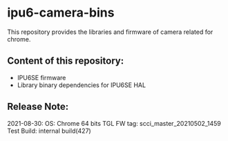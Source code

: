# ipu6-camera-bins

This repository provides the libraries and firmware of camera related for chrome.

## Content of this repository:
* IPU6SE firmware
* Library binary dependencies for IPU6SE HAL

## Release Note:
2021-08-30:
OS:           Chrome 64 bits
TGL FW tag:   scci_master_20210502_1459
Test Build:   internal build(427)
